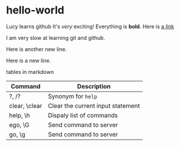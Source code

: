 # hello-world
Lucy learns github
It's _very_ exciting! 
Everything is **bold**.
Here is [a link](www.planetscale.com)

I am very slow at learning git and github.

Here is another new line. 

Here is a new line.

tables in markdown

| Command              | Description          | 
| -------------------- | -------------------- |
| ?, /?                | Synonym for `help`   | 
| clear, \clear        | Clear the current input statement | 
| help, \h             | Dispaly list of commands          | 
| ego, \G              | Send command to server            | 
| go, \g               | Send command to server            | 
